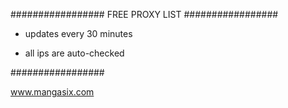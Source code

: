 #################
FREE PROXY LIST
#################

- updates every 30 minutes

- all ips are auto-checked

#################

www.mangasix.com
